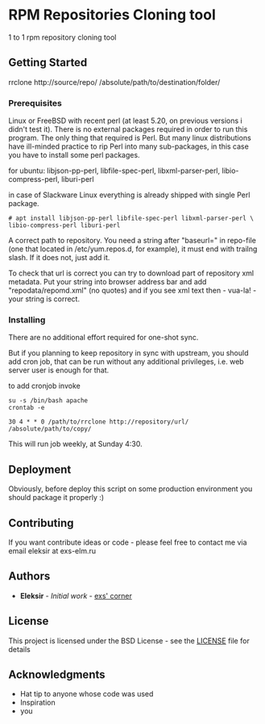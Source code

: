 # RPM Repositories Cloning tool

1 to 1 rpm repository cloning tool

## Getting Started

rrclone http://source/repo/ /absolute/path/to/destination/folder/

### Prerequisites

Linux or FreeBSD with recent perl (at least 5.20, on previous versions i didn't
test it). There is no external packages required in order to run this program.
The only thing that required is Perl. But many linux distributions have
ill-minded practice to rip Perl into many sub-packages, in this case you have
to install some perl packages.

for ubuntu: libjson-pp-perl, libfile-spec-perl, libxml-parser-perl,
libio-compress-perl, liburi-perl

in case of Slackware Linux everything is already shipped with single Perl
package.

```
# apt install libjson-pp-perl libfile-spec-perl libxml-parser-perl \
libio-compress-perl liburi-perl
```

A correct path to repository. You need a string after "baseurl=" in repo-file
(one that located in /etc/yum.repos.d, for example), it must end with trailng
slash. If it does not, just add it.

To check that url is correct you can try to download part of repository xml
metadata. Put your string into browser address bar and add
"repodata/repomd.xml" (no quotes) and if you see xml text then - vua-la! -
your string is correct.

### Installing

There are no additional effort required for one-shot sync.

But if you planning to keep repository in sync with upstream, you should add
cron job, that can be run without any additional privileges, i.e. web server
user is enough for that.

to add cronjob invoke

```
su -s /bin/bash apache
crontab -e
```

```
30 4 * * 0 /path/to/rrclone http://repository/url/ /absolute/path/to/copy/
```

This will run job weekly, at Sunday 4:30.

## Deployment

Obviously, before deploy this script on some production environment you should
package it properly :) 

## Contributing

If you want contribute ideas or code - please feel free to contact me via
email eleksir at exs-elm.ru

## Authors

* **Eleksir** - *Initial work* - [exs' corner](https://exs-elm.ru/hg/rrclone)

## License

This project is licensed under the BSD License - see the [LICENSE](LICENSE) file for details

## Acknowledgments

* Hat tip to anyone whose code was used
* Inspiration
* you

